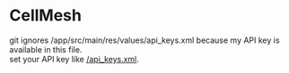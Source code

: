 # CellMesh

git ignores /app/src/main/res/values/api_keys.xml because my API key is available in this file.<br>
set your API key like <a href="/api_keys.xml">/api_keys.xml</a>.
